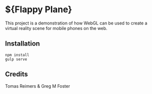 # ${Flappy Plane}
This project is a demonstration of how WebGL can be used to create a virtual
reality scene for mobile phones on the web.

## Installation
~~~
npm install
gulp serve
~~~

## Credits
Tomas Reimers & Greg M Foster
